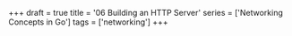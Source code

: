 +++
draft = true
title = '06 Building an HTTP Server'
series = ['Networking Concepts in Go']
tags = ['networking']
+++